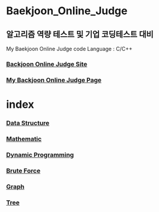 # Baekjoon_Online_Judge
## 알고리즘 역량 테스트 및 기업 코딩테스트 대비 
My Baekjoon Online Judge code
Language : C/C++

### [Backjoon Online Judge Site](https://www.acmicpc.net/)


### [My Backjoon Online Judge Page](https://www.acmicpc.net/user/ring9714)

# index

### [Data Structure]()

### [Mathematic]()

### [Dynamic Programming]()

### [Brute Force]()

### [Graph]()

### [Tree]()





